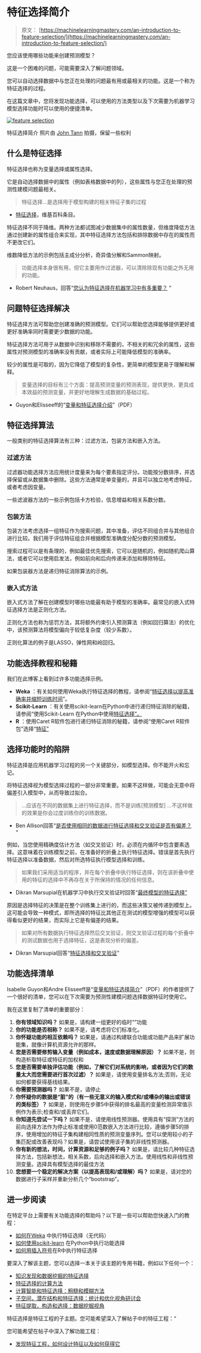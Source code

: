 # 特征选择简介

> 原文： [https://machinelearningmastery.com/an-introduction-to-feature-selection/](https://machinelearningmastery.com/an-introduction-to-feature-selection/)

您应该使用哪些功能来创建预测模型？

这是一个困难的问题，可能需要深入了解问题领域。

您可以自动选择数据中与您正在处理的问题最有用或最相关的功能。这是一个称为特征选择的过程。

在这篇文章中，您将发现功能选择，可以使用的方法类型以及下次需要为机器学习模型选择功能时可以使用的便捷清单。

[![feature selection](img/b625073b2a067d3091fb55f2b5a1dd59.jpg)](https://3qeqpr26caki16dnhd19sv6by6v-wpengine.netdna-ssl.com/wp-content/uploads/2014/10/feature-selection.jpg)

特征选择简介
照片由 [John Tann](https://www.flickr.com/photos/31031835@N08/6498604953) 拍摄，保留一些权利

## 什么是特征选择

特征选择也称为变量选择或属性选择。

它是自动选择数据中的属性（例如表格数据中的列），这些属性与您正在处理的预测性建模问题最相关。

> 特征选择...是选择用于模型构建的相关特征子集的过程

- [特征选择](http://en.wikipedia.org/wiki/Feature_selection)，维基百科条目。

特征选择不同于降维。两种方法都试图减少数据集中的属性数量，但维度降低方法通过创建新的属性组合来实现，其中特征选择方法包括和排除数据中存在的属性而不更改它们。

维数降低方法的示例包括主成分分析，奇异值分解和Sammon映射。

> 功能选择本身很有用，但它主要用作过滤器，可以清除除现有功能之外无用的功能。

- Robert Neuhaus，回答“[您认为特征选择在机器学习中有多重要？](http://www.quora.com/How-valuable-do-you-think-feature-selection-is-in-machine-learning-Which-do-you-think-improves-accuracy-more-feature-selection-or-feature-engineering) “

## 问题特征选择解决

特征选择方法可帮助您创建准确的预测模型。它们可以帮助您选择能够提供更好或更好准确率同时需要更少数据的功能。

特征选择方法可用于从数据中识别和移除不需要的，不相关的和冗余的属性，这些属性对预测模型的准确率没有贡献，或者实际上可能降低模型的准确率。

较少的属性是可取的，因为它降低了模型的复杂性，更简单的模型更易于理解和解释。

> 变量选择的目标有三个方面：提高预测变量的预测表现，提供更快，更具成本效益的预测变量，并更好地理解生成数据的基础过程。

- Guyon和Elisseeff的“[变量和特征选择介绍](http://jmlr.csail.mit.edu/papers/volume3/guyon03a/guyon03a.pdf)”（PDF）

## 特征选择算法

一般类别的特征选择算法有三种：过滤方法，包装方法和嵌入方法。

### 过滤方法

过滤器功能选择方法应用统计度量来为每个要素指定评分。功能按分数排序，并选择保留或从数据集中删除。这些方法通常是单变量的，并且可以独立地考虑特征，或者考虑因变量。

一些滤波器方法的一些示例包括卡方检验，信息增益和相关系数分数。

### 包装方法

包装方法考虑选择一组特征作为搜索问题，其中准备，评估不同组合并与其他组合进行比较。我们用于评估特征组合并根据模型准确度分配分数的预测模型。

搜索过程可以是有条理的，例如最佳优先搜索，它可以是随机的，例如随机爬山算法，或者它可以使用启发法，例如前向和后向传递来添加和移除特征。

如果包装器方法是递归特征消除算法的示例。

### 嵌入式方法

嵌入式方法了解在创建模型时哪些功能最有助于模型的准确率。最常见的嵌入式特征选择方法是正则化方法。

正则化方法也称为惩罚方法，其将额外约束引入预测算法（例如回归算法）的优化中，该预测算法将模型偏向于较低复杂度（较少系数）。

正则化算法的例子是LASSO，弹性网和岭回归。

## 功能选择教程和秘籍

我们在此博客上看到过许多功能选择示例。

*   **Weka** ：有关如何使用Weka执行特征选择的教程，请参阅“[特征选择以提高准确率并缩短训练时间](http://machinelearningmastery.com/feature-selection-to-improve-accuracy-and-decrease-training-time/ "Feature Selection to Improve Accuracy and Decrease Training Time")”。
*   **Scikit-Learn** ：有关使用scikit-learn在Python中进行递归特征消除的秘籍，请参阅“使用Scikit-Learn 在Python中使用[特征选择”。](http://machinelearningmastery.com/feature-selection-in-python-with-scikit-learn/ "Feature Selection in Python with Scikit-Learn")
*   **R** ：使用Caret R软件包进行递归特征消除的秘籍，请参阅“使用Caret R软件包”选择“[特征”](http://machinelearningmastery.com/feature-selection-with-the-caret-r-package/ "Feature Selection with the Caret R Package")

## 选择功能时的陷阱

特征选择是应用机器学习过程的另一个关键部分，如模型选择。你不能开火和忘记。

将特征选择视为模型选择过程的一部分非常重要。如果不这样做，可能会无意中将偏差引入模型中，从而导致过拟合。

> ...应该在不同的数据集上进行特征选择，而不是训练[预测模型] ...不这样做的效果是你会过度训练你的训练数据。

- Ben Allison回答“[是否使用相同的数据进行特征选择和交叉验证是否有偏差？](http://stats.stackexchange.com/questions/40576/is-using-the-same-data-for-feature-selection-and-cross-validation-biased-or-not) “

例如，当您使用精确度估计方法（如交叉验证）时，必须在内循环中包含要素选择。这意味着在训练模型之前，在准备好的折叠上执行特征选择。错误是首先执行特征选择以准备数据，然后对所选特征执行模型选择和训练。

> 如果我们采用适当的程序，并在每个折叠中执行特征选择，则在该折叠中使用的特征的选择中不再存在关于所保持的情况的任何信息。

- Dikran Marsupial在机器学习中执行交叉验证时回答“[最终模型的特征选择”](http://stats.stackexchange.com/questions/2306/feature-selection-for-final-model-when-performing-cross-validation-in-machine)

原因是选择特征的决策是在整个训练集上进行的，而这些决策又被传递到模型上。这可能会导致一种模式，即所选择的特征比其他正在测试的模型增强的模型可以获得看似更好的结果，而实际上它是有偏差的结果。

> 如果对所有数据执行特征选择然后交叉验证，则交叉验证过程的每个折叠中的测试数据也用于选择特征，这是表现分析的偏差。

- Dikran Marsupial回答“[特征选择和交叉验证](http://stats.stackexchange.com/questions/27750/feature-selection-and-cross-validation)”

## 功能选择清单

Isabelle Guyon和Andre Elisseeff是“[变量和特征选择简介](http://jmlr.csail.mit.edu/papers/volume3/guyon03a/guyon03a.pdf)”（PDF）的作者提供了一个很好的清单，您可以在下次需要为预测性建模问题选择数据特征时使用它。

我在这里复制了清单的重要部分：

1.  **你有领域知识吗？** 如果是，请构建一组更好的临时“”功能
2.  **你的功能是否相称？** 如果不是，请考虑将它们标准化。
3.  **你怀疑功能的相互依赖吗？** 如果是，请通过构建联合功能或功能产品来扩展功能集，就像计算机资源允许的那样。
4.  **您是否需要修剪输入变量（例如成本，速度或数据理解原因）？** 如果不是，则构造析取特征或特征的加权和
5.  **您是否需要单独评估功能（例如，了解它们对系统的影响，或者因为它们的数量太大而您需要进行首次过滤）？** 如果是，请使用变量排名方法;否则，无论如何都要获得基线结果。
6.  **你需要预测器吗？** 如果不是，请停止
7.  **你怀疑你的数据是“脏”的（有一些无意义的输入模式和/或嘈杂的输出或错误的类标签）？** 如果是，则使用在步骤5中获得的排名最高的变量检测异常值示例作为表示;检查和/或丢弃它们。
8.  **你知道先尝试一下吗？** 如果不是，请使用线性预测器。使用具有“探测”方法的前向选择方法作为停止标准或使用0范数嵌入方法进行比较，遵循步骤5的排序，使用增加的特征子集构建相同性质的预测变量序列。您可以使用较小的子集匹配或改善表现吗？如果是，请尝试使用该子集的非线性预测器。
9.  **你有新的想法，时间，计算资源和足够的例子吗？** 如果是，请比较几种特征选择方法，包括新想法，相关系数，后向选择和嵌入方法。使用线性和非线性预测变量。选择具有模型选择的最佳方法
10.  **您想要一个稳定的解决方案（以提高表现和/或理解）吗？** 如果是，请对您的数据进行子采样并重新分析几个“bootstrap”。

## 进一步阅读

在特定平台上需要有关功能选择的帮助吗？以下是一些可以帮助您快速入门的教程：

*   [如何在Weka](http://machinelearningmastery.com/perform-feature-selection-machine-learning-data-weka/) 中执行特征选择（无代码）
*   [如何使用scikit-learn](http://machinelearningmastery.com/feature-selection-machine-learning-python/) 在Python中执行功能选择
*   [如何用插入符号](http://machinelearningmastery.com/feature-selection-with-the-caret-r-package/)在R中执行特征选择

要深入了解该主题，您可以选择一本关于该主题的专用书籍，例如以下任何一个：

*   [知识发现和数据挖掘的特征选择](http://www.amazon.com/dp/079238198X?tag=inspiredalgor-20)
*   [特征选择的计算方法](http://www.amazon.com/dp/1584888784?tag=inspiredalgor-20)
*   [计算智能和特征选择：粗糙和模糊方法](http://www.amazon.com/dp/0470229756?tag=inspiredalgor-20)
*   [子空间，潜在结构和特征选择：统计和优化视角研讨会](http://www.amazon.com/dp/3540341374?tag=inspiredalgor-20)
*   [特征提取，构造和选择：数据挖掘视角](http://www.amazon.com/dp/0792381963?tag=inspiredalgor-20)

特征选择是特征工程的子主题。您可能希望深入了解帖子中的特征工程：“

您可能希望在帖子中深入了解功能工程：

*   [发现特征工程，如何设计特征以及如何获得它](http://machinelearningmastery.com/discover-feature-engineering-how-to-engineer-features-and-how-to-get-good-at-it/ "Discover Feature Engineering, How to Engineer Features and How to Get Good at It")